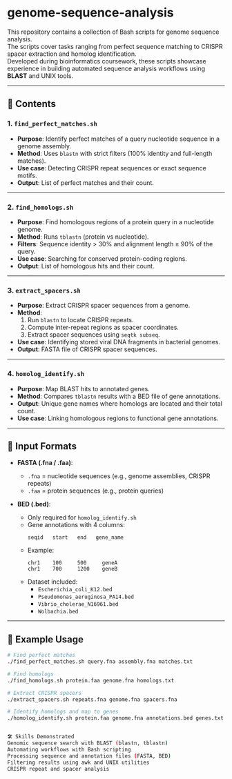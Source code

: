 # genome-sequence-analysis

This repository contains a collection of Bash scripts for genome sequence analysis.  
The scripts cover tasks ranging from perfect sequence matching to CRISPR spacer extraction and homolog identification.  
Developed during bioinformatics coursework, these scripts showcase experience in building automated sequence analysis workflows using **BLAST** and UNIX tools.

---

## 📂 Contents

### 1. `find_perfect_matches.sh`
- **Purpose**: Identify perfect matches of a query nucleotide sequence in a genome assembly.  
- **Method**: Uses `blastn` with strict filters (100% identity and full-length matches).  
- **Use case**: Detecting CRISPR repeat sequences or exact sequence motifs.  
- **Output**: List of perfect matches and their count.  

---

### 2. `find_homologs.sh`
- **Purpose**: Find homologous regions of a protein query in a nucleotide genome.  
- **Method**: Runs `tblastn` (protein vs nucleotide).  
- **Filters**: Sequence identity > 30% and alignment length ≥ 90% of the query.  
- **Use case**: Searching for conserved protein-coding regions.  
- **Output**: List of homologous hits and their count.  

---

### 3. `extract_spacers.sh`
- **Purpose**: Extract CRISPR spacer sequences from a genome.  
- **Method**:  
  1. Run `blastn` to locate CRISPR repeats.  
  2. Compute inter-repeat regions as spacer coordinates.  
  3. Extract spacer sequences using `seqtk subseq`.  
- **Use case**: Identifying stored viral DNA fragments in bacterial genomes.  
- **Output**: FASTA file of CRISPR spacer sequences.  

---

### 4. `homolog_identify.sh`
- **Purpose**: Map BLAST hits to annotated genes.  
- **Method**: Compares `tblastn` results with a BED file of gene annotations.  
- **Output**: Unique gene names where homologs are located and their total count.  
- **Use case**: Linking homologous regions to functional gene annotations.  

---

## 📑 Input Formats
- **FASTA (.fna / .faa)**:  
  - `.fna` = nucleotide sequences (e.g., genome assemblies, CRISPR repeats)  
  - `.faa` = protein sequences (e.g., protein queries)  

- **BED (.bed)**:  
  - Only required for `homolog_identify.sh`  
  - Gene annotations with 4 columns:  
    ```
    seqid   start   end   gene_name
    ```
  - Example:  
    ```
    chr1    100     500     geneA
    chr1    700     1200    geneB
    ```
  - Dataset included:  
    - `Escherichia_coli_K12.bed`  
    - `Pseudomonas_aeruginosa_PA14.bed`  
    - `Vibrio_cholerae_N16961.bed`  
    - `Wolbachia.bed`  

---

## 🚀 Example Usage

```bash
# Find perfect matches
./find_perfect_matches.sh query.fna assembly.fna matches.txt

# Find homologs
./find_homologs.sh protein.faa genome.fna homologs.txt

# Extract CRISPR spacers
./extract_spacers.sh repeats.fna genome.fna spacers.fna

# Identify homologs and map to genes
./homolog_identify.sh protein.faa genome.fna annotations.bed genes.txt


🛠 Skills Demonstrated
Genomic sequence search with BLAST (blastn, tblastn)
Automating workflows with Bash scripting
Processing sequence and annotation files (FASTA, BED)
Filtering results using awk and UNIX utilities
CRISPR repeat and spacer analysis
